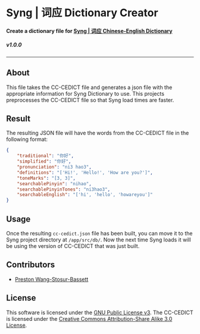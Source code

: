 # __Syng | 词应__ Dictionary Creator
#### Create a dictionary file for [Syng | 词应 Chinese-English Dictionary](http://syngdict.com)
##### v1.0.0
---

## __About__
This file takes the CC-CEDICT file and generates a json file with the appropriate information for Syng Dictionary to use. This projects preprocesses the CC-CEDICT file so that Syng load times are faster.

## __Result__
The resulting JSON file will have the words from the CC-CEDICT file in the following format:
```json
{
    "traditional": "你好",
    "simplified": "你好",
    "pronunciation": "ni3 hao3",
    "definitions": "['Hi!', 'Hello!', 'How are you?']",
    "toneMarks": "[3, 3]",
    "searchablePinyin": "nihao",
    "searchablePinyinTones": "ni3hao3",
    "searchableEnglish": "['hi', 'hello', 'howareyou']"
}
```

## __Usage__
Once the resulting `cc-cedict.json` file has been built, you can move it to the Syng project directory at `/app/src/db/`. Now the next time Syng loads it will be using the version of CC-CEDICT that was just built.

## __Contributors__
- [Preston Wang-Stosur-Bassett](http://www.stosur.info)

## __License__
This software is licensed under the [GNU Public License v3](https://www.gnu.org/licenses/gpl-3.0.en.html).
The CC-CEDICT is licensed under the [Creative Commons Attribution-Share Alike 3.0 License](http://creativecommons.org/licenses/by-sa/3.0/).